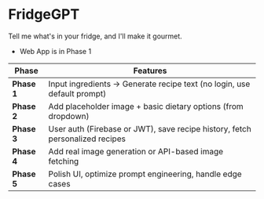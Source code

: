 # FridgeGPT

Tell me what's in your fridge, and I'll make it gourmet.

- Web App is in Phase 1

| Phase       | Features                                                                     |
| ----------- | ---------------------------------------------------------------------------- |
| **Phase 1** | Input ingredients → Generate recipe text (no login, use default prompt)      |
| **Phase 2** | Add placeholder image + basic dietary options (from dropdown)                |
| **Phase 3** | User auth (Firebase or JWT), save recipe history, fetch personalized recipes |
| **Phase 4** | Add real image generation or API-based image fetching                        |
| **Phase 5** | Polish UI, optimize prompt engineering, handle edge cases                    |
